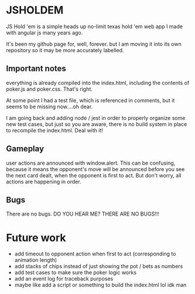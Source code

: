 # JSHOLDEM

JS Hold 'em is a simple heads up no-limit texas hold 'em web app I made with angular js many years ago.

It's been my github page for, well, forever. but I am moving it into its own repository so it may be more accurately labelled. 

## Important notes

everything is already compiled into the index.html, including the contents of poker.js and poker.css. That's right.  

At some point I had a test file, which is referenced in comments, but it seems to be missing now....oh dear. 

I am going back and adding node / jest in order to properly organize some new test cases, but just so you are aware, there is no build system in place to recompile the index.html.  Deal with it!

## Gameplay

user actions are announced with window.alert. This can be confusing, because it means the opponent's move will be announced before you see the next card dealt, when the opponent is first to act. But don't worry, all actions are happening in order. 

## Bugs

There are no bugs. DO YOU HEAR ME? THERE ARE NO BUGS!!!

# Future work
- add timeout to opponent action when first to act (corresponding to animation length)
- add stacks of chips instead of just showing the pot / bets as numbers
- add test cases to make sure the poker logic works
- add an event log for traceback purposes
- maybe like add a script or something to build the index.html lol idk man